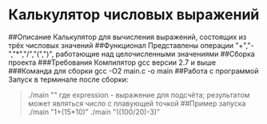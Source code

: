 # Калькулятор числовых выражений
##Описание
Калькулятор для вычисления выражений, состоящих из трёх числовых значений
##Функционал
Представлены операции "+","-","*","/","(",")", работающие над целочисленными значениями
##Сборка проекта
###Требования
Компилятор gcc версии 2.7 и выше
###Команда для сборки
gcc -O2 main.c -o main
##Работа с программой
Запуск в терминале после сборки:
>./main "<expression>"
где expression - выражение для подсчёта; результатом может являться число с плавующей точкой
##Пример запуска
>./main "1+(15*10)"
>./main "((100/20)-3)"
